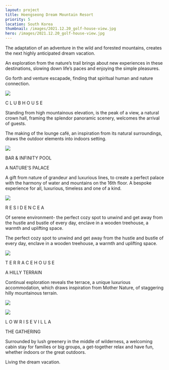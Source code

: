 ```yaml
---
layout: project
title: Hoengseong Dream Mountain Resort
priority: 5
location: South Korea
thumbnail: /images/2021.12.20_golf-house-view.jpg
hero: /images/2021.12.20_golf-house-view.jpg
---
```


The adaptation of an adventure in the wild and forested mountains, creates the next highly anticipated dream vacation.

An exploration from the nature’s trail brings about new experiences in these destinations, slowing down life’s paces and enjoying the simple pleasures.

Go forth and venture escapade, finding that spiritual human and nature connection.

![](/images/2021.12.20_golf-house-view.jpg)

C L U B H O U S E

Standing from high mountainous elevation, is the peak of a view, a natural crown hall, framing the splendor panoramic scenery, welcomes the arrival of guests.

The making of the lounge café, an inspiration from its natural surroundings, draws the outdoor elements into indoors setting.

![](/images/2021.12.20_infinity-pool.jpg)

BAR & INFINITY POOL

A NATURE’S PALACE

A gift from nature of grandeur and luxurious lines, to create a perfect palace with the harmony of water and mountains on the 16th floor. A bespoke experience for all, luxurious, timeless and one of a kind.

![](/images/2021.12.16_residence-a-view.jpg)

R E S I D E N C E A

Of serene environment- the perfect cozy spot to unwind and get away from the hustle and bustle of every day, enclave in a wooden treehouse, a warmth and uplifting space.

The perfect cozy spot to unwind and get away from the hustle and bustle of every day, enclave in a wooden treehouse, a warmth and uplifting space.

![](/images/2021.12.20_terrace.jpg)

T E R R A C E H O U S E

A HILLY TERRAIN

Continual exploration reveals the terrace, a unique luxurious accommodation, which draws inspiration from Mother Nature, of staggering hilly mountainous terrain.

![](/images/2021.12.20_low-rise-type-living.jpg)

![](/images/2021.12.20_low-rise-type-portait.jpg)

L O W R I S E V I L L A

THE GATHERING

Surrounded by lush greenery in the middle of wilderness, a welcoming cabin stay for families or big groups, a get-together relax and have fun, whether indoors or the great outdoors.

Living the dream vacation.
